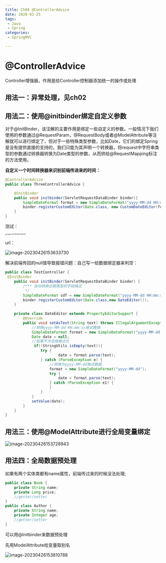 ```yaml
---
title: Ch04 @ControllerAdvice
date: 2020-01-25
tags:
 - Java
 - Spring
categories:
 - SpringMVC

---
```


# @ControllerAdvice

Controller增强器，作用是给Controller控制器添加统一的操作或处理

## **用法一：异常处理，见ch02**

## **用法二：使用@initbinder绑定自定义参数**

对于@InitBinder，该注解的主要作用是绑定一些自定义的参数。一般情况下我们使用的参数通过@RequestParam，@RequestBody或者@ModelAttribute等注解就可以进行绑定了，但对于一些特殊类型参数，比如Date，它们的绑定Spring是没有提供直接的支持的，我们只能为其声明一个转换器，将request中字符串类型的参数通过转换器转换为Date类型的参数，从而供给@RequestMapping标注的方法使用。



**自定义一个时间转换器来识别前端传进来的时间：**

```java
@ControllerAdvice
public class ThreeControllerAdvice {

    @InitBinder
    public void initbinder(ServletRequestDataBinder binder){
        SimpleDateFormat format = new SimpleDateFormat("yyyy-MM-dd HH:mm:ss");
        binder.registerCustomEditor(Date.class, new CustomDateEditor(format, true));
    }
}
```

测试：

<img src="https://markdown-1301334775.cos.eu-frankfurt.myqcloud.com/image-20230426153618138.png" alt="image-20230426153618138" style="zoom:33%;" />

url：

![image-20230426153633730](https://markdown-1301334775.cos.eu-frankfurt.myqcloud.com/image-20230426153633730.png)



解决前端传回的null值导致报错问题：自己写一给数据绑定器来判空：

```java
public class TestController {
 @InitBinder
    public void initBinder(ServletRequestDataBinder binder) {
        /*** 自动转换日期类型的字段格式
         */
        SimpleDateFormat sdf = new SimpleDateFormat("yyyy-MM-dd HH:mm:ss");
        binder.registerCustomEditor(Date.class,new DateEditor());
    }
 
    private class DateEditor extends PropertyEditorSupport {
        @Override
        public void setAsText(String text) throws IllegalArgumentException {
            //转换yyyy-MM-dd HH:mm:ss格式数据
            SimpleDateFormat format = new SimpleDateFormat("yyyy-MM-dd HH:mm:ss");
            Date date = null;
			//如果不为空就格式化
			 if(!StringUtils.isEmpty(text)){
				try {
						date = format.parse(text);
				} catch (ParseException e) {
					//转换为yyyy-MM-dd格式数据
					format = new SimpleDateFormat("yyyy-MM-dd");
					try {
						date = format.parse(text);
					} catch (ParseException e1) {
					}
				}
			}
            setValue(date);
        }
    }
}
```



## **用法三：使用@ModelAttribute进行全局变量绑定**

![image-20230426153728943](https://markdown-1301334775.cos.eu-frankfurt.myqcloud.com/image-20230426153728943.png)



## 用法四：全局数据预处理

如果有两个实体类都有name属性，前端传过来的时候没法处理;

```java
public class Book {
    private String name;
    private Long price;
    //getter/setter
}
public class Author {
    private String name;
    private Integer age;
    //getter/setter
}
```

可以用@Initbinder来数据预处理

先用ModelAttribute给变量取别名

![image-20230426153810788](https://markdown-1301334775.cos.eu-frankfurt.myqcloud.com/image-20230426153810788.png)




